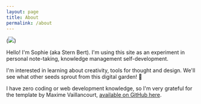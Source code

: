 ```yaml
---
layout: page
title: About
permalink: /about
---
```

(<img src="/assets/woman-writing.jpg"/>)

Hello! I'm Sophie (aka Stern Bert). I'm using this site as an experiment in personal note-taking, knowledge management self-development.

I'm interested in learning about creativity, tools for thought and design. We'll see what other seeds sprout from this digital garden!  🌱

I have zero coding or web development knowledge, so I'm very grateful for the template by Maxime Vaillancourt, [available on GitHub here](https://github.com/maximevaillancourt/digital-garden-jekyll-template).

